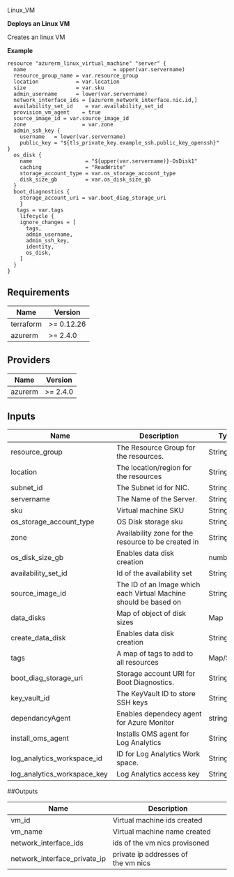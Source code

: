 Linux_VM

**Deploys an Linux VM**

Creates an linux VM

**Example**
```hcl
resource "azurerm_linux_virtual_machine" "server" {
  name                            = upper(var.servername)
  resource_group_name = var.resource_group
  location            = var.location
  size                = var.sku
  admin_username      = lower(var.servername)
  network_interface_ids = [azurerm_network_interface.nic.id,]
  availability_set_id    = var.availability_set_id
  provision_vm_agent    = true
  source_image_id = var.source_image_id
  zone                  = var.zone
  admin_ssh_key {
    username   = lower(var.servername)
    public_key = "${tls_private_key.example_ssh.public_key_openssh}"
}
  os_disk {
    name                 = "${upper(var.servername)}-OsDisk1"
    caching              = "ReadWrite"
    storage_account_type = var.os_storage_account_type
    disk_size_gb         = var.os_disk_size_gb
  }
  boot_diagnostics {
    storage_account_uri = var.boot_diag_storage_uri
    }
   tags = var.tags
    lifecycle {
    ignore_changes = [
      tags,
      admin_username,
      admin_ssh_key,
      identity,
      os_disk, 
    ]
  }
}
```

## Requirements

| Name | Version |
|------|---------|
| terraform | >= 0.12.26 |
| azurerm | >= 2.4.0 |

## Providers

| Name | Version |
|------|---------|
| azurerm | >= 2.4.0 |

## Inputs

| Name | Description | Type | Default | Required |
|------|-------------|------|---------|:--------:|
| resource_group             |   The Resource Group for the resources.|String       | n/a       |   yes
| location                   |   The location/region for the resources                              | String      | n/a       |   yes
| subnet_id                  |    The Subnet id for NIC.                                            |  String     |  n/a      |    yes
| servername                 |    The Name of the Server.                                           |  String     |  n/a      |     yes
| sku                        |    Virtual machine SKU                                               |  String     |  n/a      |     yes
| os_storage_account_type    |    OS Disk storage sku                                               |  String     |  n/a      |     yes
| zone                       |    Availability zone for the resource to be created in               |  String     |  n/a      |     no
| os_disk_size_gb            |    Enables data disk creation                                        |  number     |  n/a      |     yes
| availability_set_id        |    Id of the availability set                                        |  String     |  n/a      |     no
| source_image_id            |    The ID of an Image which each Virtual Machine should be based on  |  String     |  n/a      |     yes
| data_disks                 |    Map of object of disk sizes                                       |  Map        |  n/a      |     no
| create_data_disk           |   Enables data disk creation                                         | String      | n/a       |    no
| tags                       |    A map of tags to add to all resources                             |  Map/String | n/a       |    no
| boot_diag_storage_uri      |    Storage account URI for Boot Diagnostics.                         |  String     |  n/a      |     yes
| key_vault_id               |    The KeyVault ID to store SSH keys                                 |  String     |  n/a      |     no
| dependancyAgent            |    Enables dependecy agent for Azure Monitor                         |  string     |  n/a      |     no
| install_oms_agent          |    Installs OMS agent for Log Analytics                              |  String     |  n/a      |     no
| log_analytics_workspace_id  |   ID for Log Analytics Work space.                                  |  String     |  n/a      |    no
| log_analytics_workspace_key  |  Log Analytics access key                                          |  String     |  n/a      |     no



##Outputs

| Name | Description |
|------|-------------|
| vm_id   | Virtual machine ids created |
| vm_name | Virtual machine name created |
| network_interface_ids | ids of the vm nics provisoned |
| network_interface_private_ip | private ip addresses of the vm nics |





